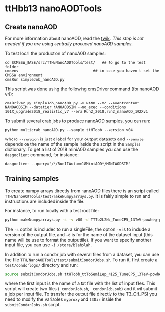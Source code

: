 # ttHbb13 nanoAODTools

## Create nanoAOD

For more information about nanoAOD, read the [twiki](https://twiki.cern.ch/twiki/bin/view/CMSPublic/WorkBookNanoAOD). *This step is not needed if you are using centrally produced nanoAOD samples.*

To test local the production of nanoAOD samples:
```
cd $CMSSW_BASE/src/TTH/NanoAODTools/test/   ## to go to the test folder
cmsenv                                  ## in case you haven't set the CMSSW environment
cmsRun simpleJob_nanoAOD.py
```

This script was done using the following cmsDriver command (for nanoAOD v4):
```
cmsDriver.py simpleJob_nanoAOD.py -s NANO --mc --eventcontent NANOAODSIM --datatier NANOAODSIM --no_exec --conditions 101X_upgrade2018_realistic_v7 --era Run2_2018,run2_nanoAOD_102Xv1
```

To submit several crab jobs to produce nanoAOD samples, you can run:
```
python multicrab_nanoAOD.py --sample ttHTobb --version v04 
```
where `--version` is just a label for your output datasets and `--sample` depends on the name of the sample inside the script in the `Samples` dictionary. To get a list of 2018 miniAOD samples you can use the `dasgoclient` command, for instance:
```
dasgoclient --query="/*/RunIIAutumn18MiniAOD*/MINIAODSIM"
```
## Training samples

To create numpy arrays directly from nanoAOD files there is an script called `TTH/NanoAODTools/test/makeNumpyarrays.py`. It is fairly simple to run and instructions are included inside the file. 

For instance, to run locally with a test root file:
```bash
python makeNumpyarrays.py -s -v v00 -d TTTo2L2Nu_TuneCP5_13TeV-powheg-pythia8
```
The `-s` option is included to run a singleFile, the option `-v` is to include a version of the output file, and `-d` is for the name of the dataset input (this name will be use to format the outputfile). If you want to specify another input file, you can use `-i /store/blahblah`. 

In addition to run a condor job with several files from a dataset, you can use the file `TTH/NanoAODTools/test/submitCondorJobs.sh`. To run it, first create a `test/condorlogs/` directory and run:

```bash
source submitCondorJobs.sh ttHTobb_ttToSemiLep_M125_TuneCP5_13TeV-powheg-pythia8
```
where the first input is the name of a txt file with the list of input files. This script will create two files (`_condorJob.sh`, `_condorJob.sub`) and it wil submit a job per input file. To transfer the output file directly to the T3_CH_PSI you need to modify the variables `myproxy` and `t3Dir` inside the `submitCondorJobs.sh` script.

